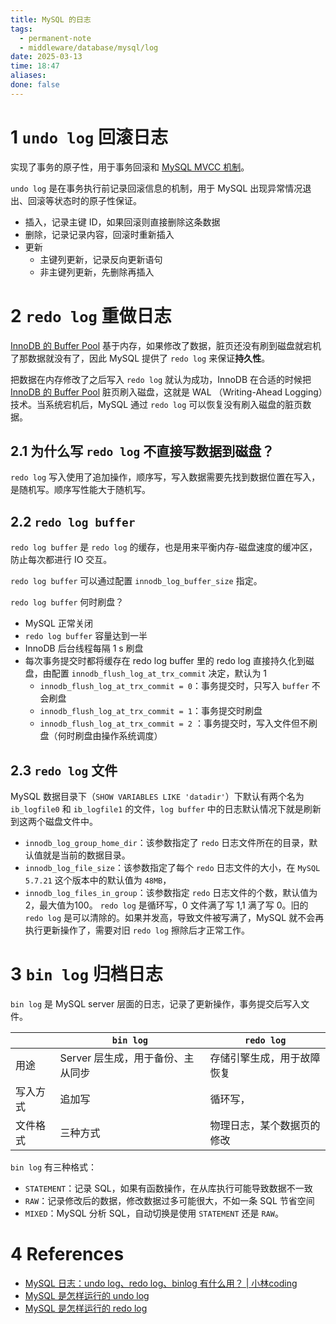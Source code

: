 ```yaml
---
title: MySQL 的日志
tags:
  - permanent-note
  - middleware/database/mysql/log
date: 2025-03-13
time: 18:47
aliases: 
done: false
---
```


# 1 `undo log` 回滚日志

实现了事务的原子性，用于事务回滚和 [MySQL MVCC 机制](MySQL%20MVCC%20机制.md)。

`undo log` 是在事务执行前记录回滚信息的机制，用于 MySQL 出现异常情况退出、回滚等状态时的原子性保证。
* 插入，记录主键 ID，如果回滚则直接删除这条数据
* 删除，记录记录内容，回滚时重新插入
* 更新
	* 主键列更新，记录反向更新语句
	* 非主键列更新，先删除再插入

# 2 `redo log` 重做日志

[InnoDB 的 Buffer Pool](InnoDB%20的%20Buffer%20Pool.md) 基于内存，如果修改了数据，脏页还没有刷到磁盘就宕机了那数据就没有了，因此 MySQL 提供了 `redo log` 来保证**持久性**。

把数据在内存修改了之后写入 `redo log` 就认为成功，InnoDB 在合适的时候把 [InnoDB 的 Buffer Pool](InnoDB%20的%20Buffer%20Pool.md) 脏页刷入磁盘，这就是 WAL （Writing-Ahead Logging）技术。当系统宕机后，MySQL 通过 `redo log` 可以恢复没有刷入磁盘的脏页数据。

## 2.1 为什么写 `redo log` 不直接写数据到磁盘？

`redo log` 写入使用了追加操作，顺序写，写入数据需要先找到数据位置在写入，是随机写。顺序写性能大于随机写。

## 2.2 `redo log buffer`

`redo log buffer` 是 `redo log` 的缓存，也是用来平衡内存-磁盘速度的缓冲区，防止每次都进行 IO 交互。

`redo log buffer` 可以通过配置 `innodb_log_buffer_size` 指定。

`redo log buffer` 何时刷盘？
* MySQL 正常关闭
* `redo log buffer` 容量达到一半
* InnoDB 后台线程每隔 1 s 刷盘
* 每次事务提交时都将缓存在 redo log buffer 里的 redo log 直接持久化到磁盘，由配置 `innodb_flush_log_at_trx_commit` 决定，默认为 1
	* `innodb_flush_log_at_trx_commit = 0`：事务提交时，只写入 `buffer` 不会刷盘
	* `innodb_flush_log_at_trx_commit = 1`：事务提交时刷盘
	* `innodb_flush_log_at_trx_commit = 2` ：事务提交时，写入文件但不刷盘（何时刷盘由操作系统调度）
## 2.3 `redo log` 文件

MySQL 数据目录下（`SHOW VARIABLES LIKE 'datadir'`）下默认有两个名为 `ib_logfile0` 和 `ib_logfile1` 的文件，`log buffer` 中的日志默认情况下就是刷新到这两个磁盘文件中。
- `innodb_log_group_home_dir`：该参数指定了 `redo` 日志文件所在的目录，默认值就是当前的数据目录。
- `innodb_log_file_size`：该参数指定了每个 `redo` 日志文件的大小，在 `MySQL 5.7.21` 这个版本中的默认值为 `48MB`，
- `innodb_log_files_in_group`：该参数指定 `redo` 日志文件的个数，默认值为2，最大值为100。
`redo log` 是循环写，0 文件满了写 1,1 满了写 0。旧的 `redo log` 是可以清除的。如果并发高，导致文件被写满了，MySQL 就不会再执行更新操作了，需要对旧 `redo log` 擦除后才正常工作。

# 3 `bin log` 归档日志

`bin log` 是 MySQL server 层面的日志，记录了更新操作，事务提交后写入文件。

|      | `bin log`            | `redo log`    |
| ---- | -------------------- | ------------- |
| 用途   | Server 层生成，用于备份、主从同步 | 存储引擎生成，用于故障恢复 |
| 写入方式 | 追加写                  | 循环写，          |
| 文件格式 | 三种方式                 | 物理日志，某个数据页的修改 |

`bin log` 有三种格式：
* `STATEMENT`：记录 SQL，如果有函数操作，在从库执行可能导致数据不一致
* `RAW`：记录修改后的数据，修改数据过多可能很大，不如一条 SQL 节省空间
* `MIXED`：MySQL 分析 SQL，自动切换是使用 `STATEMENT` 还是 `RAW`。


# 4 References
* [MySQL 日志：undo log、redo log、binlog 有什么用？ \| 小林coding](https://xiaolincoding.com/mysql/log/how_update.html)
* [MySQL 是怎样运行的 undo log](https://juejin.cn/book/6844733769996304392/section/6844733770067607566)
* [MySQL 是怎样运行的 redo log](https://juejin.cn/book/6844733769996304392/section/6844733770063626253)